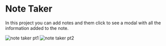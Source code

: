 # Note Taker
 
 In this project you can add notes and them click to see a modal with all the information added to the note.
 

![note taker pt1](https://user-images.githubusercontent.com/66093149/121388340-53272c00-c943-11eb-9c5b-a8511eca3149.png)
![note taker pt2](https://user-images.githubusercontent.com/66093149/121388354-56221c80-c943-11eb-86f8-78245017d603.png)

